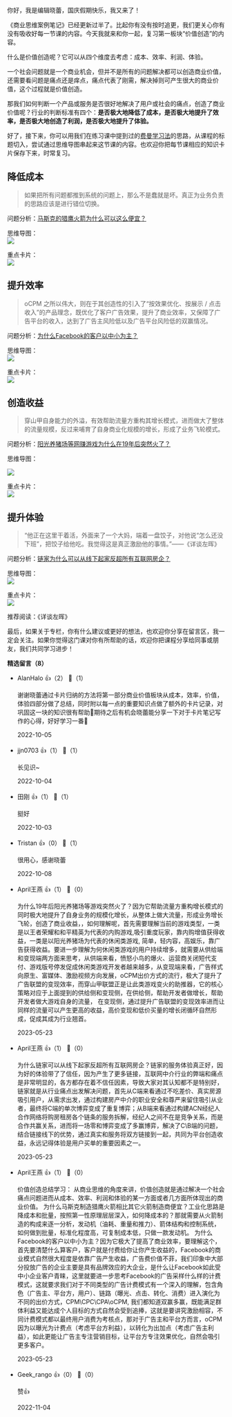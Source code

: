 你好，我是编辑晓蕾，国庆假期快乐，我又来了！

《商业思维案例笔记》已经更新过半了。比起你有没有按时追更，我们更关心你有没有吸收好每一节课的内容。今天我就来和你一起，复习第一板块“价值创造”的内容。

什么是价值创造呢？它可以从四个维度去考虑：成本、效率、利润、体验。

一个社会问题就是一个商业机会，但并不是所有的问题解决都可以创造商业价值，还需要看问题是痛点还是痒点，痛点代表了刚需，解决掉则可产生很大的商业价值，这个过程就是价值创造。

那我们如何判断一个产品或服务是否很好地解决了用户或社会的痛点，创造了商业价值呢？行业的判断标准有四个：**是否极大地降低了成本，是否极大地提升了效率，是否极大地创造了利润，是否极大地提升了体验。**

好了，接下来，你可以用我们在练习课中提到过的[费曼学习法](https://time.geekbang.org/column/article/576925)的思路，从课程的标题切入，尝试通过思维导图串起来这节课的内容。也欢迎你把每节课相应的知识卡片保存下来，时常复习。

## 降低成本

> 如果把所有问题都推到系统的问题上，那么不是蠢就是坏。真正为业务负责的思路应该是进行错位切换。

问题分析：[马斯克的猎鹰火箭为什么可以这么便宜？](https://time.geekbang.org/column/article/541156)

思维导图：  
![](https://static001.geekbang.org/resource/image/98/12/98168be14d268bda0c678df67be54512.png?wh=2631x1254)

重点卡片：  
![](https://static001.geekbang.org/resource/image/80/2e/803607e2211bd23fe64e8c11611fd72e.jpg?wh=4758x3077)

## 提升效率

> oCPM 之所以伟大，则在于其创造性的引入了“按效果优化、按展示 / 点击收入”的产品理念，既优化了客户广告效果，提升了商业效率，又保障了广告平台的收入，达到了广告主风险低以及广告平台风险低的双赢情况。

问题分析：[为什么Facebook的客户以中小为主？](https://time.geekbang.org/column/article/541362)

思维导图：  
![](https://static001.geekbang.org/resource/image/29/fd/29f6f5a19691ecd7bc440898abcf6cfd.png?wh=2761x1932)

重点卡片：  
![](https://static001.geekbang.org/resource/image/7b/fc/7b2e19394e7046eae3026013045c45fc.jpg?wh=4759x5068)

## 创造收益

> 穿山甲自身能力的外溢，有效帮助流量方重构其增长模式，进而做大了整体的流量规模，反过来哺育了自身商业化规模的增长，形成了业务飞轮模式。

问题分析：[阳光养猪场等网赚游戏为什么在19年后突然火了？](https://time.geekbang.org/column/article/542727)

思维导图：

![](https://static001.geekbang.org/resource/image/a7/04/a73e9225298fa0eef1ceb6181f533604.png?wh=5000x3241)

重点卡片：  
![](https://static001.geekbang.org/resource/image/88/d4/88f240d28b6cf999472f14923be3f5d4.jpg?wh=4759x6967)

## 提升体验

> “他正在这里干着活，外面来了一个大妈，端着一盘饺子，对他说“怎么还没下班”，把饺子给他吃。我觉得这是真正激励他的事情。”——《详谈左晖》

问题分析：[链家为什么可以从线下起家反超所有互联网房企？](https://time.geekbang.org/column/article/544430)

思维导图：  
![](https://static001.geekbang.org/resource/image/d6/52/d6c4f577c3d739edca1a896fc02f0652.png?wh=2868x1554)

重点卡片：  
![](https://static001.geekbang.org/resource/image/14/4a/14e58041fc6cec2ba9185b52f96a124a.jpg?wh=4759x4429)

推荐阅读：《详谈左晖》

最后，如果关于专栏，你有什么建议或更好的想法，也欢迎你分享在留言区，我一定会关注。如果你觉得这门课对你有所帮助的话，欢迎你把课程分享给同事或朋友，我们共同学习进步！
<div><strong>精选留言（8）</strong></div><ul>
<li><span>AlanHalo</span> 👍（2） 💬（1）<p>谢谢晓蕾通过卡片归纳的方法将第一部分商业价值板块从成本，效率，价值，体验四部分做了总结，同时附以每一点的重要知识点做了额外的卡片记录，对巩固这一块的知识很有帮助👏期待之后有机会晓蕾能分享一下对于卡片笔记写作的心得，好好学习一番😬</p>2022-10-05</li><br/><li><span>jjn0703</span> 👍（1） 💬（1）<p>长见识~</p>2022-10-04</li><br/><li><span>田刚</span> 👍（1） 💬（1）<p>挺好</p>2022-10-03</li><br/><li><span>Tristan</span> 👍（0） 💬（1）<p>很用心，感谢晓蕾</p>2022-10-08</li><br/><li><span>April王燕</span> 👍（1） 💬（0）<p>为什么19年后阳光养猪场等游戏突然火了？因为它帮助流量方重构增长模式的同时极大地提升了自身业务的规模化增长，从整体上做大流量，形成业务增长飞轮，创造了商业收益，，如何理解呢，首先需要理解当前的游戏类型，一类是以王者荣耀和和平精英为代表的内购游戏,吸引重度玩家，靠内购增值获得收益，一类是以阳光养猪场为代表的休闲类游戏, 简单，轻内容，高娱乐，靠广告获得收益。要进一步理解为何休闲类游戏的用户持续增多，就需要从供给端和变现端两方面来思考，从供端来看，愤怒小鸟的爆火、运营商关闭短代支付、游戏版号停发促成休闲类游戏开发者越来越多，从变现端来看，广告样式向原生、富媒体、激励视频方向发展，oCPM出价方式的流行，极大了提升了广告联盟的变现效率，而穿山甲联盟正是让此类游戏变火的助推器，它的核心策略对应于上面提到的供给侧和变现侧，在供给侧，帮助开发者做增长，帮助开发者做大游戏自身的流量， 在变现侧，通过提升广告联盟的变现效率进而让同样的流量可以产生更高的收益，高价变现和低价买量的增长闭循环自然形成，促成其成为行业翘首。
</p>2023-05-23</li><br/><li><span>April王燕</span> 👍（1） 💬（0）<p>为什么链家可以从线下起家反超所有互联网房企？链家的服务体验真正好，因为好的体验带了了信任，因为产生了更多链接，互联网中介行业的弊端和痛点是非常明显的，各方都存在着不信任因素，导致大家对其认知都不是特别好，链家就是从行业痛点出发解决问题，首先从C端来看通过不吃差价、真实房源吸引用户，从需求出发，通过构建房产中介的职业安全和尊严来留住吸引从业者，最终将C端的单次博弈变成了重复博弈；从B端来看通过构建ACN经纪人合作网络将购房租房各个链条的服务拆解，经纪人之间不在是竞争关系，而是合作共赢关系，进而将一场零和博弈变成了多赢博弈，解决了C\B端的问题，结合链接线下的优势，通过真实和服务将双方链接到一起，共同为平台创造收益，永远记得体验是用户买单的重要因素之一。
</p>2023-05-23</li><br/><li><span>April王燕</span> 👍（1） 💬（0）<p>价值创造总结学习：
从商业思维的角度来讲，价值创造就是通过解决一个社会痛点问题进而从成本、效率、利润和体验的某一方面或者几方面所体现出的商业价值。
为什么马斯克制造猎鹰火箭相比其它火箭制造商便宜？工业化思路是降成本和批量，按照第一性原理层层深入，如何降成本的？那就需要从火箭制造的构成来逐一分析，发动机（油耗、重量和推力）、箭体结构和控制系统，如何做到批量，标准化程度高，可复制成本低，只做一款发动机。
为什么Facebook的客户以中小为主？因为它极大了提高了商业效率，要理解这个，首先要清楚什么算客户，客户就是付费给你让你产生收益的，Facebook的商业模式自然很大程度是依靠广告产生收益，广告费价值不菲，我们印象中大部分投放广告的企业主要是具有品牌效应的大企业，是什么让Facebook如此受中小企业客户青睐，这里就要进一步思考Facebook的广告采样什么样的计费模式，这就要求我们对于不同类型的广告计费模式有一个深入的理解，包含角色（广告主、平台方，用户）、链路（曝光、点击、转化、消费）进入演化为不同的出价方式，CPM\CPC\CPA\oCPM, 我们都知道双赢多赢，既能满足群体利益又能达成个人目标的方式自然会受到追捧，这就是要讲究激励相容，不同计费模式都以最终用户消费为考核点，那对于广告主和平台方而言，oCPM因为以曝光为计费点（考虑平台方利益），以转化为出加点（考虑广告主利益），如此更能让广告主专注营销目标，让平台方专注效果优化，自然会吸引更多客户。
</p>2023-05-23</li><br/><li><span>Geek_rango</span> 👍（0） 💬（0）<p>赞👍</p>2022-11-04</li><br/>
</ul>